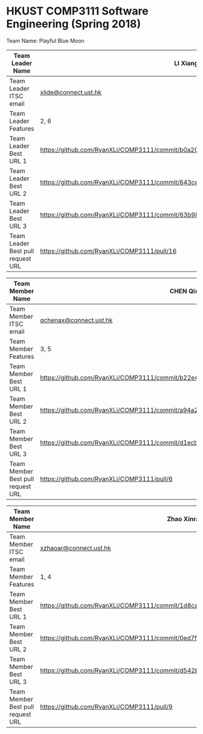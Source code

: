 # HKUST COMP3111 Software Engineering (Spring 2018)

Team Name:  Playful Blue Moon


| Team Leader Name                  | LI Xiang                                 |
| --------------------------------- | ---------------------------------------- |
| Team Leader ITSC email            | xlide@connect.ust.hk                     |
| Team Leader Features              | 2, 6                                     |
| Team Leader Best URL 1            | https://github.com/RyanXLi/COMP3111/commit/b0a2079bee1788fd1376635c968c9c24735bd65f |
| Team Leader Best URL 2            | https://github.com/RyanXLi/COMP3111/commit/643ce58ab7614358acd5a495c502a7236f54ef1e |
| Team Leader Best URL 3            | https://github.com/RyanXLi/COMP3111/commit/63b98b9db756eb00d2292889aa5e204125dc7d85 |
| Team Leader Best pull request URL | https://github.com/RyanXLi/COMP3111/pull/16 |



| Team Member Name                  | CHEN Qixu                                |
| --------------------------------- | ---------------------------------------- |
| Team Member ITSC email            | qchenax@connect.ust.hk                   |
| Team Member Features              | 3, 5                                     |
| Team Member Best URL 1            | https://github.com/RyanXLi/COMP3111/commit/b22e410ee0bc50423356e4864736e12e7d2a76bb |
| Team Member Best URL 2            | https://github.com/RyanXLi/COMP3111/commit/a94a244519a6641953e78cac375e16e502ac28a6 |
| Team Member Best URL 3            | https://github.com/RyanXLi/COMP3111/commit/d1ecbf50ae216d0c37ed32db6a8efe7929f26efd |
| Team Member Best pull request URL | https://github.com/RyanXLi/COMP3111/pull/6 |



| Team Member Name                  | Zhao Xinran                              |
| --------------------------------- | ---------------------------------------- |
| Team Member ITSC email            | xzhaoar@connect.ust.hk                   |
| Team Member Features              | 1, 4                                     |
| Team Member Best URL 1            | https://github.com/RyanXLi/COMP3111/commit/1d8cab2dcf158c909cf2cb1205f59fd5010b6d74 |
| Team Member Best URL 2            | https://github.com/RyanXLi/COMP3111/commit/0ed7f92297328a6b11dab521ae6b6a05dc526001 |
| Team Member Best URL 3            | https://github.com/RyanXLi/COMP3111/commit/d542bfca135ce281f624f53a6b7836e90456dc0d |
| Team Member Best pull request URL | https://github.com/RyanXLi/COMP3111/pull/9 |